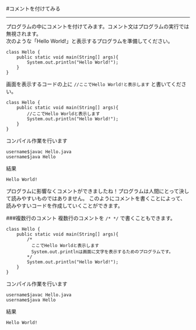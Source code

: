 #コメントを付けてみる
* * * * * *
プログラムの中にコメントを付けてみます。コメント文はプログラムの実行では無視されます。<br>
次のような「Hello World!」と表示するプログラムを準備してください。

```
class Hello {
    public static void main(String[] args){
        System.out.println("Hello World!");
    }
}
```

画面を表示するコードの上に ```//ここでHello World!と表示します``` と書いてください。

```
class Hello {
    public static void main(String[] args){
        //ここでHello Worldと表示します
        System.out.println("Hello World!");
    }
}
```

コンパイル作業を行います

```
username$javac Hello.java
username$java Hello
```

結果

```
Hello World!
```

プログラムに影響なくコメントができましたね！プログラムは人間にとって決して読みやすいものではありません。
このようにコメントを書くことによって、読みやすいコードを作成していくことができます。

###複数行のコメント
複数行のコメントを ```/* */``` で書くこともできます。

```
class Hello {
    public static void main(String[] args){
        /* 
        　ここでHello Worldと表示します
        　System.out.printlnは画面に文字を表示するためのプログラムです。
        */
        System.out.println("Hello World!");
    }
}
```

コンパイル作業を行います

```
username$javac Hello.java
username$java Hello
```

結果

```
Hello World!
```